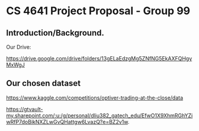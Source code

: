 # CS 4641 Project Proposal - Group 99
## Introduction/Background. 
Our Drive:

https://drive.google.com/drive/folders/13gELaEdzgMg5ZNfNG5EkAXFQHgyMxWgJ


## Our chosen dataset

https://www.kaggle.com/competitions/optiver-trading-at-the-close/data


https://gtvault-my.sharepoint.com/:u:/g/personal/dliu382_gatech_edu/EfwO1X9XhmRGhYZiwRfP7doBikNXZLwGvQHattgw6LvazQ?e=BZ2v1w. 
